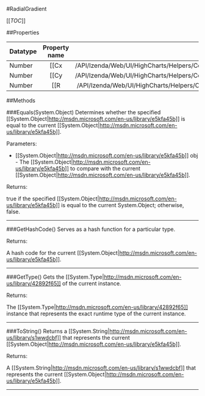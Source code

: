 #RadialGradient

[[_TOC_]]

##Properties

|Datatype|Property name|Property description|Default Value|
|:-------|:----------:|:-----------------:|:-----------:|
|Number|[[Cx|/API/Izenda/Web/UI/HighCharts/Helpers/CodeSamples/Izenda_Web_UI_HighCharts_Helpers_RadialGradient_Cx]]||null|
|Number|[[Cy|/API/Izenda/Web/UI/HighCharts/Helpers/CodeSamples/Izenda_Web_UI_HighCharts_Helpers_RadialGradient_Cy]]||null|
|Number|[[R|/API/Izenda/Web/UI/HighCharts/Helpers/CodeSamples/Izenda_Web_UI_HighCharts_Helpers_RadialGradient_R]]||null|


##Methods

###Equals(System.Object)
Determines whether the specified [[System.Object|http://msdn.microsoft.com/en-us/library/e5kfa45b]] is equal to the current [[System.Object|http://msdn.microsoft.com/en-us/library/e5kfa45b]].

Parameters: 

* [[System.Object|http://msdn.microsoft.com/en-us/library/e5kfa45b]] obj  - The [[System.Object|http://msdn.microsoft.com/en-us/library/e5kfa45b]] to compare with the current [[System.Object|http://msdn.microsoft.com/en-us/library/e5kfa45b]].





Returns:

true if the specified [[System.Object|http://msdn.microsoft.com/en-us/library/e5kfa45b]] is equal to the current System.Object; otherwise, false.


---


###GetHashCode()
 Serves as a hash function for a particular type.  





Returns:

A hash code for the current [[System.Object|http://msdn.microsoft.com/en-us/library/e5kfa45b]].


---


###GetType()
Gets the [[System.Type|http://msdn.microsoft.com/en-us/library/42892f65]] of the current instance.





Returns:

The [[System.Type|http://msdn.microsoft.com/en-us/library/42892f65]] instance that represents the exact runtime type of the current instance.


---


###ToString()
Returns a [[System.String|http://msdn.microsoft.com/en-us/library/s1wwdcbf]] that represents the current [[System.Object|http://msdn.microsoft.com/en-us/library/e5kfa45b]].





Returns:

A [[System.String|http://msdn.microsoft.com/en-us/library/s1wwdcbf]] that represents the current [[System.Object|http://msdn.microsoft.com/en-us/library/e5kfa45b]].


---



